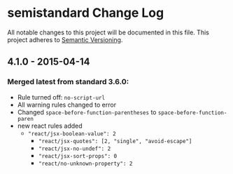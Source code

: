 # semistandard Change Log
All notable changes to this project will be documented in this file.
This project adheres to [Semantic Versioning](http://semver.org/).

## 4.1.0 - 2015-04-14

### Merged latest from standard 3.6.0:
* Rule turned off: `no-script-url`
* All warning rules changed to error
* Changed `space-before-function-parentheses` to `space-before-function-paren`
* new react rules added
  - `"react/jsx-boolean-value": 2`
    - `"react/jsx-quotes": [2, "single", "avoid-escape"]`
    - `"react/jsx-no-undef": 2`
    - `"react/jsx-sort-props": 0`
    - `"react/no-unknown-property": 2`
